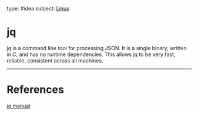 type: #idea
subject: [Linux](Linux.md)
<!-- Subject should be a hub note -->
# jq

jq is a command line tool for processing JSON. It is a single binary, written in C, and has no runtime dependencies. This allows jq to be very fast, reliable, consistent across all machines.

---
# References
<!-- What references back up this idea -->
[jq manual](https://jqlang.github.io/jq/manual/)
